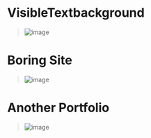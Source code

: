 # VisibleTextbackground

> ![image](https://github.com/ukishyo/Web/assets/143356794/9f935514-7b61-4f76-ad24-9b5008146114)


# Boring Site
> ![image](https://github.com/ukishyo/Web/assets/143356794/acbf8de6-2099-4d67-811e-a7447d1eb860)


# Another Portfolio
>  ![image](https://github.com/melxncholicxl/Web/assets/143356794/79216f09-fdfb-4abf-82b6-32ccbecc9d18)
